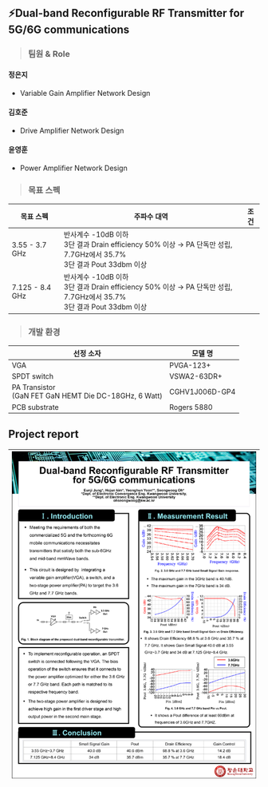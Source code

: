 ## ⚡Dual-band Reconfigurable RF Transmitter for 5G/6G communications

> ### 팀원 & Role

#### 정은지

- Variable Gain Amplifier Network Design 

#### 김호준

- Drive Amplifier Network Design

#### 윤영훈

- Power Amplifier Network Design 

> ### 목표 스펙


| 목표 스펙      | 주파수 대역       | 조건 |
|----------------|-----------------|------|
| 3.55 - 3.7 GHz | 반사계수 -10dB 이하<br>3단 결과 Drain efficiency 50% 이상 → PA 단독만 성립, 7.7GHz에서 35.7%<br>3단 결과 Pout 33dbm 이상 | 
| 7.125 - 8.4 GHz| 반사계수 -10dB 이하<br>3단 결과 Drain efficiency 50% 이상 → PA 단독만 성립, 7.7GHz에서 35.7%<br>3단 결과 Pout 33dbm 이상 |


> ### 개발 환경


선정 소자| 모델 명|
--|--
VGA | PVGA-123+
SPDT switch | VSWA2-63DR+|
 PA Transistor <br> (GaN FET GaN HEMT Die DC-18GHz, 6 Watt) | CGHV1J006D-GP4
  PCB substrate| Rogers 5880

## Project report

<img src="/History/img/img1.png" width=1000>|
--|






